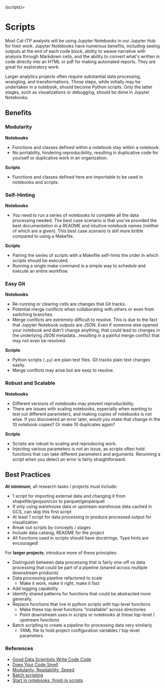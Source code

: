 (scripts)=

# Scripts

Most Cal-ITP analysts will be using Jupyter Notebooks in our Jupyter Hub for their work. Jupyter Notebooks have numerous benefits, including seeing outputs at the end of each code block, ability to weave narrative with analysis through Markdown cells, and the ability to convert what's written in code directly into an HTML or pdf for making automated reports. They are great for exploratory work.

Larger analytics projects often require substantial data processing, wrangling, and transformations. Those steps, while initially may be undertaken in a notebook, should become Python scripts. Only the latter stages, such as visualizations or debugging, should be done in Jupyter Notebooks.

## Benefits

### Modularity

**Notebooks**

* Functions and classes defined within a notebook stay within a notebook.
* No portability, hindering reproducibility, resulting in duplicative code for yourself or duplicative work in an organization.

**Scripts**

* Functions and classes defined here are importable to be used in notebooks and scripts.

### Self-Hinting

**Notebooks**

* You need to run a series of notebooks to complete all the data processing needed. The best case scenario is that you've provided the best documentation in a README and intuitive notebook names (neither of which are a given). This best case scenario is still more brittle compared to using a Makefile.

**Scripts**

* Pairing the series of scripts with a Makefile self-hints the order in which scripts should be executed.
* Running a single make command is a simple way to schedule and execute an entire workflow.

### Easy Git

**Notebooks**

* Re-running or clearing cells are changes that Git tracks.
* Potential merge conflicts when collaborating with others or even from switching branches.
* Merge conflicts are extremely difficult to resolve. This is due to the fact that Jupyter Notebook outputs are JSON. Even if someone else opened your notebook and didn't change anything, that could lead to changes in the underlying JSON metadata...resulting in a painful merge conflict that may not even be resolved.

**Scripts**

* Python scripts (`.py`) are plain text files. Git tracks plain text changes easily.
* Merge conflicts may arise but are easy to resolve.

### Robust and Scalable

**Notebooks**

* Different versions of notebooks may prevent reproducibility.
* There are issues with scaling notebooks, especially when wanting to test out different parameters, and making copies of notebooks is not wise. If you discovered an error later, would you make that change in the 10 notebook copies? Or make 10 duplicates again?

**Scripts**

* Scripts are robust to scaling and reproducing work.
* Injecting various parameters is not an issue, as scripts often hold functions that can take different parameters and arguments. Rerunning a script when you detect an error is fairly straightforward.

## Best Practices

**At minimum**, all research tasks / projects must include:

* 1 script for importing external data and changing it from shapefile/geojson/csv to parquet/geoparquet
* If only using warehouse data or upstream warehouse data cached in GCS, can skip this first script
* At least 1 script for data processing to produce processed output for visualization
* Break out scripts by concepts / stages
* Include data catalog, README for the project
* All functions used in scripts should have docstrings. Type hints are encouraged!

For **larger projects**, introduce more of these principles:

* Distinguish between data processing that is fairly one-off vs data processing that could be part of a pipeline (shared across multiple downstream products)
* Data processing pipeline refactored to scale
    * Make it work, make it right, make it fast
* Add logging capability
* Identify shared patterns for functions that could be abstracted more generally.
* Replace functions that live in python scripts with top-level functions
    * Make these top-level functions “installable” across directories
    * Point downstream uses in scripts or notebooks at these top-level / upstream functions
* Batch scripting to create a pipeline for processing data very similarly
    * YAML file to hold project configuration variables / top-level parameters

### References

* [Good Data Scientists Write Code Code](https://towardsdatascience.com/good-data-scientists-write-good-code-28352a826d1f)
* [Does Your Code Smell](https://towardsdatascience.com/does-your-code-smell-acb9f24bbb46)
* [Modularity, Readability, Speed](https://towardsdatascience.com/3-key-components-of-a-well-written-data-model-c426b1c1a293)
* [Batch scripting](https://aaltoscicomp.github.io/python-for-scicomp/scripts/)
* [Start in notebooks, finish in scripts](https://learnpython.com/blog/python-scripts-vs-jupyter-notebooks/)
